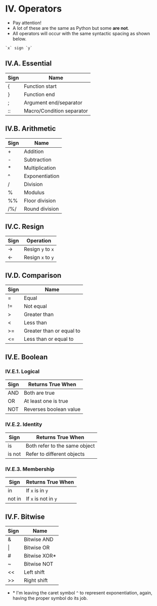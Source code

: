 # IV. Operators

- Pay attention!
- A lot of these are the same as Python but some **are not**.
- All operators will occur with the same syntactic spacing as shown below.

``` rdbl
`x` sign `y`
```

## IV.A. Essential

| Sign | Name                      |
| ---- | ------------------------- |
| {    | Function start            |
| }    | Function end              |
| ;    | Argument end/separator    |
| ::   | Macro/Condition separator |

## IV.B. Arithmetic

| Sign | Name           |
| ---- | -------------- |
| +    | Addition       |
| -    | Subtraction    |
| *    | Multiplication |
| ^    | Exponentiation |
| /    | Division       |
| %    | Modulus        |
| %%   | Floor division |
| /%/  | Round division |

## IV.C. Resign

| Sign | Operation         |
| ---- | ----------------- |
| ->   | Resign `y` to `x` |
| <-   | Resign `x` to `y` |

## IV.D. Comparison

| Sign | Name                     |
| ---- | ------------------------ |
| =    | Equal                    |
| !=   | Not equal                |
| >    | Greater than             |
| <    | Less than                |
| >=   | Greater than or equal to |
| <=   | Less than or equal to    |

## IV.E. Boolean

### IV.E.1. Logical

| Sign | Returns True When      |
| ---- | ---------------------- |
| AND  | Both are true          |
| OR   | At least one is true   |
| NOT  | Reverses boolean value |

### IV.E.2. Identity

| Sign   | Returns True When             |
| ------ | ----------------------------- |
| is     | Both refer to the same object |
| is not | Refer to different objects    |

### IV.E.3. Membership

| Sign   | Returns True When    |
| ------ | -------------------- |
| in     | If `x` is in `y`     |
| not in | If `x` is not in `y` |

## IV.F. Bitwise

| Sign | Name          |
| ---- | ------------- |
| &    | Bitwise AND   |
| \|   | Bitwise OR    |
| #    | Bitwise XOR\* |
| ~    | Bitwise NOT   |
| <<   | Left shift    |
| >>   | Right shift   |

- \* I'm leaving the caret symbol `^` to represent exponentiation, again, having the proper symbol do its job.
